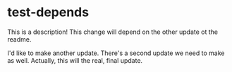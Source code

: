 # test-depends

This is a description!
This change will depend on the other update ot the readme.

I'd like to make another update.
There's a second update we need to make as well.
Actually, this will the real, final update.
